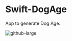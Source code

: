 # Swift-DogAge
App to generate Dog Age.

![github-large](https://user-images.githubusercontent.com/45370934/189792959-6e78b145-5c34-4c9a-8e24-206aa9153f88.jpeg)
